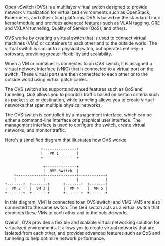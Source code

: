 
Open vSwitch (OVS) is a multilayer virtual switch designed to provide network virtualization for virtualized environments such as OpenStack, Kubernetes, and other cloud platforms. OVS is based on the standard Linux kernel module and provides advanced features such as VLAN tagging, GRE and VXLAN tunneling, Quality of Service (QoS), and others.

OVS works by creating a virtual switch that is used to connect virtual machines (VMs) or containers to each other and to the outside world. The virtual switch is similar to a physical switch, but operates entirely in software, providing greater flexibility and scalability.

When a VM or container is connected to an OVS switch, it is assigned a virtual network interface (vNIC) that is connected to a virtual port on the switch. These virtual ports are then connected to each other or to the outside world using virtual patch cables.

The OVS switch also supports advanced features such as QoS and tunneling. QoS allows you to prioritize traffic based on certain criteria such as packet size or destination, while tunneling allows you to create virtual networks that span multiple physical networks.

The OVS switch is controlled by a management interface, which can be either a command-line interface or a graphical user interface. The management interface is used to configure the switch, create virtual networks, and monitor traffic.

Here's a simplified diagram that illustrates how OVS works:

```
                +---------------+
                |   VM 1        |
                +---------------+
                         |
                 +--------------+
                 |  OVS Switch  |
    +------------+--------------+------------+
    |            |              |            |
+-------+  +-------+      +-------+  +-------+
|  VM 2 |  |  VM 3 |      |  VM 4 |  |  VM 5 |
+-------+  +-------+      +-------+  +-------+

```

In this diagram, VM1 is connected to an OVS switch, and VM2-VM5 are also connected to the same switch. The OVS switch acts as a virtual switch that connects these VMs to each other and to the outside world.

Overall, OVS provides a flexible and scalable virtual networking solution for virtualized environments. It allows you to create virtual networks that are isolated from each other, and provides advanced features such as QoS and tunneling to help optimize network performance.